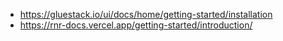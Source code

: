 - https://gluestack.io/ui/docs/home/getting-started/installation
- https://rnr-docs.vercel.app/getting-started/introduction/